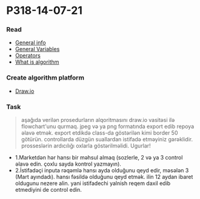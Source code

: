 # P318-14-07-21

### Read

* [General info](https://www.freecodecamp.org/news/a-gentler-introduction-to-programming-1f57383a1b2c/)
* [General Variables](https://www.tutorialspoint.com/computer_programming/computer_programming_variables.htm)
* [Operators](https://www.w3schools.com/js/js_operators.asp)
* [What is algorithm](https://whatis.techtarget.com/definition/algorithm)


### Create algorithm platform 

* [Draw.io](drwa.io)

### Task

>aşağıda verilən prosedurların alqoritmasını draw.io vasitəsi ilə flowchart'unu qurmaq. jpeg və ya png formatında export edib repoya əlavə etmək. export etdikdə class-da göstərilən kimi border 50 götürün. controllarda düzgün suallardan istifadə etməyiniz gərəklidir. prosseslərin ardıcılığı oxlarla göstərilməlidi. Ugurlar!

* 1.Marketdən hər hansı bir məhsul almaq (sozlerle, 2 və ya 3 control əlavə edin. çoxlu sayda kontrol yazmayın).
* 2.İstifadəçi inputa rəqəmlə hansı ayda olduğunu qeyd edir, məsələn 3 (Mart ayındadı). hansı fəsildə olduğunu qeyd etmək. ilin 12 aydan ibaret oldugunu nezere alin. yani istifadechi yalnish reqem daxil edib etmediyini de control edin.
